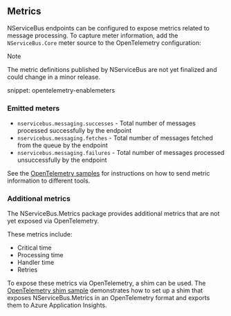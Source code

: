 ## Metrics

NServiceBus endpoints can be configured to expose metrics related to message processing. To capture meter information, add the `NServiceBus.Core` meter source to the OpenTelemetry configuration:

> [!NOTE]
> The metric definitions published by NServiceBus are not yet finalized and could change in a minor release.

snippet: opentelemetry-enablemeters

### Emitted meters

- `nservicebus.messaging.successes` - Total number of messages processed successfully by the endpoint
- `nservicebus.messaging.fetches` - Total number of messages fetched from the queue by the endpoint
- `nservicebus.messaging.failures` - Total number of messages processed unsuccessfully by the endpoint

See the [OpenTelemetry samples](/samples/open-telemetry/) for instructions on how to send metric information to different tools.

### Additional metrics

The NServiceBus.Metrics package provides additional metrics that are not yet exposed via OpenTelemetry.

These metrics include:
- Critical time
- Processing time
- Handler time
- Retries

To expose these metrics via OpenTelemetry, a shim can be used. The [OpenTelemetry shim sample](/samples/open-telemetry/metrics-shim/) demonstrates how to set up a shim that exposes NServiceBus.Metrics in an OpenTelemetry format and exports them to Azure Application Insights.